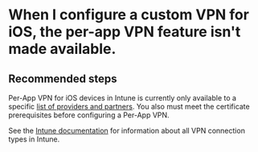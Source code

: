 <properties
	pageTitle="When I configure a custom VPN for iOS, the per-app VPN feature isn't made available."
	description="When I configure a custom VPN for iOS, the per-app VPN feature isn't made available."
	service="microsoft.intune"
	resource="intune"
	authors="mackie1604"
	displayOrder="8"
	selfHelpType="resource"
	supportTopicIds=""
	resourceTags="deviceconfiguration_selfhelp"
	productPesIds=""
	cloudEnvironments="public"
	articleId="76eb1ad0-8063-49ff-aa2b-cd1e7a28b175"
	ownershipId="ASEP_ContentService_Placeholder"
/>

# When I configure a custom VPN for iOS, the per-app VPN feature isn't made available.

## **Recommended steps**

Per-App VPN for iOS devices in Intune is currently only available to a specific [list of providers and partners](https://docs.microsoft.com/intune/vpn-setting-configure-per-app). You also must meet the certificate prerequisites before configuring a Per-App VPN. 

See the [Intune documentation](https://docs.microsoft.com/intune/vpn-settings-configure) for information about all VPN connection types in Intune.
